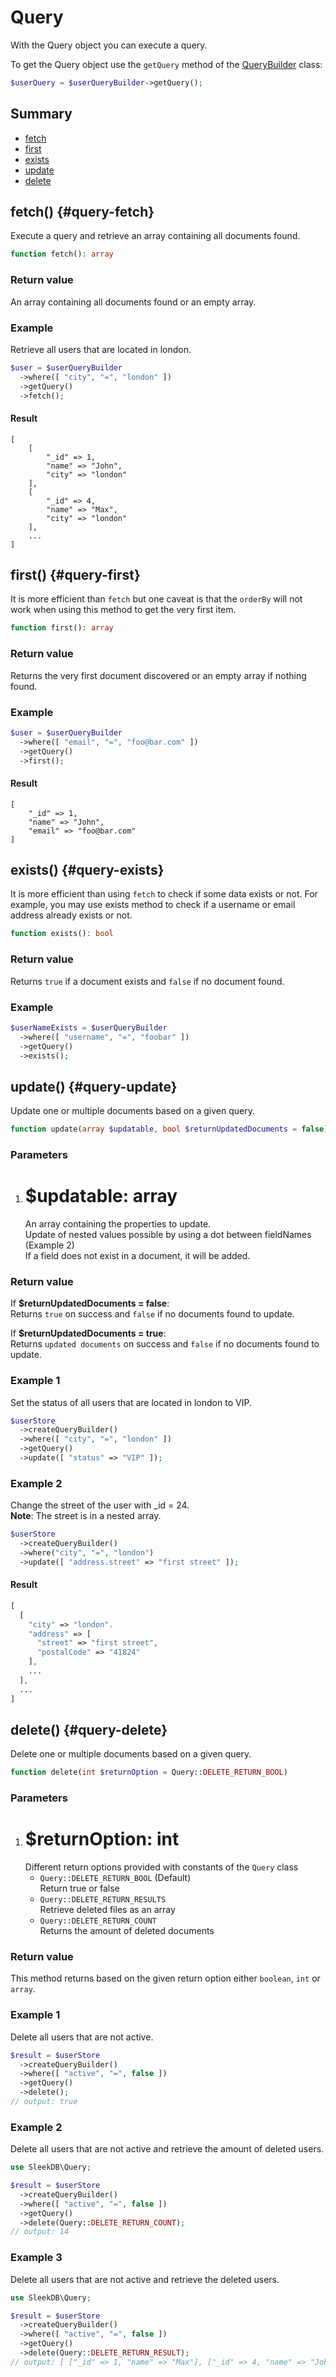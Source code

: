 <!--METADATA
{
    "title": "Query",
    "url": "query",
    "icon": "flash"
}
!METADATA-->

# Query

With the Query object you can execute a query.

To get the Query object use the `getQuery` method of the <a class="gotoblock" href="/#/query-builder">QueryBuilder</a> class:

```php
$userQuery = $userQueryBuilder->getQuery();
```

## Summary

- <a class="gotoblock" href="#/query#fetch">fetch</a>
- <a class="gotoblock" href="#/query#first">first</a>
- <a class="gotoblock" href="#/query#exists">exists</a>
- <a class="gotoblock" href="#/query#update">update</a>
- <a class="gotoblock" href="#/query#delete">delete</a>

## fetch() {#query-fetch}

Execute a query and retrieve an array containing all documents found.

```php
function fetch(): array
```

### Return value

An array containing all documents found or an empty array.

### Example

Retrieve all users that are located in london.

```php
$user = $userQueryBuilder
  ->where([ "city", "=", "london" ])
  ->getQuery()
  ->fetch();
```

#### Result

```
[
    [
        "_id" => 1,
        "name" => "John",
        "city" => "london"
    ],
    [
        "_id" => 4,
        "name" => "Max",
        "city" => "london"
    ],
    ...
]
```

## first() {#query-first}

It is more efficient than `fetch` but one caveat is that the `orderBy` will not work when using this method to get the very first item.

```php
function first(): array
```

### Return value

Returns the very first document discovered or an empty array if nothing found.

### Example

```php
$user = $userQueryBuilder
  ->where([ "email", "=", "foo@bar.com" ])
  ->getQuery()
  ->first();
```

#### Result

```
[
    "_id" => 1,
    "name" => "John",
    "email" => "foo@bar.com"
]
```

## exists() {#query-exists}

It is more efficient than using `fetch` to check if some data exists or not. For example, you may use exists method to check if a username or email address already exists or not.

```php
function exists(): bool
```

### Return value

Returns `true` if a document exists and `false` if no document found.

### Example

```php
$userNameExists = $userQueryBuilder
  ->where([ "username", "=", "foobar" ])
  ->getQuery()
  ->exists();
```

## update() {#query-update}

Update one or multiple documents based on a given query.

```php
function update(array $updatable, bool $returnUpdatedDocuments = false): array|bool
```

### Parameters

1. # $updatable: array
   An array containing the properties to update.<br/>
   Update of nested values possible by using a dot between fieldNames (Example 2)<br/>
   If a field does not exist in a document, it will be added.

### Return value
If **$returnUpdatedDocuments = false**:<br/>
Returns `true` on success and `false` if no documents found to update.

If **$returnUpdatedDocuments = true**:<br/>
Returns `updated documents` on success and `false` if no documents found to update.

### Example 1

Set the status of all users that are located in london to VIP.

```php
$userStore
  ->createQueryBuilder()
  ->where([ "city", "=", "london" ])
  ->getQuery()
  ->update([ "status" => "VIP" ]);
```

### Example 2

Change the street of the user with \_id = 24.<br/>
**Note**: The street is in a nested array.

```php
$userStore
  ->createQueryBuilder()
  ->where("city", "=", "london")
  ->update([ "address.street" => "first street" ]);
```

#### Result

```php
[
  [
    "city" => "london".
    "address" => [
      "street" => "first street",
      "postalCode" => "41824"
    ],
    ...
  ],
  ...
]
```

## delete() {#query-delete}

Delete one or multiple documents based on a given query.

```php
function delete(int $returnOption = Query::DELETE_RETURN_BOOL)
```

### Parameters

1. # $returnOption: int
   Different return options provided with constants of the `Query` class
   - `Query::DELETE_RETURN_BOOL` (Default)<br/>Return true or false
   - `Query::DELETE_RETURN_RESULTS`<br/>Retrieve deleted files as an array
   - `Query::DELETE_RETURN_COUNT`<br/>Returns the amount of deleted documents

### Return value

This method returns based on the given return option either `boolean`, `int` or `array`.

### Example 1

Delete all users that are not active.

```php
$result = $userStore
  ->createQueryBuilder()
  ->where([ "active", "=", false ])
  ->getQuery()
  ->delete();
// output: true
```

### Example 2

Delete all users that are not active and retrieve the amount of deleted users.

```php
use SleekDB\Query;

$result = $userStore
  ->createQueryBuilder()
  ->where([ "active", "=", false ])
  ->getQuery()
  ->delete(Query::DELETE_RETURN_COUNT);
// output: 14
```

### Example 3

Delete all users that are not active and retrieve the deleted users.

```php
use SleekDB\Query;

$result = $userStore
  ->createQueryBuilder()
  ->where([ "active", "=", false ])
  ->getQuery()
  ->delete(Query::DELETE_RETURN_RESULT);
// output: [ ["_id" => 1, "name" => "Max"], ["_id" => 4, "name" => "John"], ... ]
```
